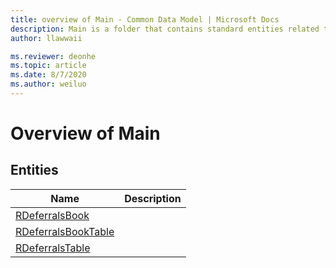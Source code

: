 ```yaml
---
title: overview of Main - Common Data Model | Microsoft Docs
description: Main is a folder that contains standard entities related to the Common Data Model.
author: llawwaii

ms.reviewer: deonhe
ms.topic: article
ms.date: 8/7/2020
ms.author: weiluo
---
```


# Overview of Main


## Entities

|Name|Description|
|---|---|
|[RDeferralsBook](RDeferralsBook.md)||
|[RDeferralsBookTable](RDeferralsBookTable.md)||
|[RDeferralsTable](RDeferralsTable.md)||
